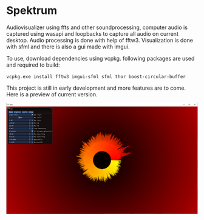 # Spektrum

Audiovisualizer using ffts and other soundprocessing, computer audio is captured using wasapi and loopbacks to capture all audio on current desktop. Audio processing is done with help of fftw3. Visualization is done with sfml and there is also a gui made with imgui.

To use, download dependencies using vcpkg. following packages are used and required to build:

```
vcpkg.exe install fftw3 imgui-sfml sfml thor boost-circular-buffer
```

This project is still in early development and more features are to come. Here is a preview of current version.

<img src="./Spektrum/Assets/preview4.png"/>

